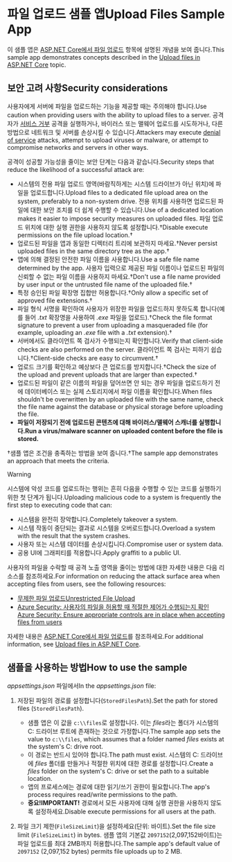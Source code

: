 # <a name="upload-files-sample-app"></a><span data-ttu-id="8a56a-101">파일 업로드 샘플 앱</span><span class="sxs-lookup"><span data-stu-id="8a56a-101">Upload Files Sample App</span></span>

<span data-ttu-id="8a56a-102">이 샘플 앱은 [ASP.NET Core에서 파일 업로드](https://docs.microsoft.com/aspnet/core/mvc/models/file-uploads) 항목에 설명된 개념을 보여 줍니다.</span><span class="sxs-lookup"><span data-stu-id="8a56a-102">This sample app demonstrates concepts described in the [Upload files in ASP.NET Core](https://docs.microsoft.com/aspnet/core/mvc/models/file-uploads) topic.</span></span>

## <a name="security-considerations"></a><span data-ttu-id="8a56a-103">보안 고려 사항</span><span class="sxs-lookup"><span data-stu-id="8a56a-103">Security considerations</span></span>

<span data-ttu-id="8a56a-104">사용자에게 서버에 파일을 업로드하는 기능을 제공할 때는 주의해야 합니다.</span><span class="sxs-lookup"><span data-stu-id="8a56a-104">Use caution when providing users with the ability to upload files to a server.</span></span> <span data-ttu-id="8a56a-105">공격자가 [서비스 거부](/windows-hardware/drivers/ifs/denial-of-service) 공격을 실행하거나, 바이러스 또는 맬웨어 업로드를 시도하거나, 다른 방법으로 네트워크 및 서버를 손상시킬 수 있습니다.</span><span class="sxs-lookup"><span data-stu-id="8a56a-105">Attackers may execute [denial of service](/windows-hardware/drivers/ifs/denial-of-service) attacks, attempt to upload viruses or malware, or attempt to compromise networks and servers in other ways.</span></span>

<span data-ttu-id="8a56a-106">공격이 성공할 가능성을 줄이는 보안 단계는 다음과 같습니다.</span><span class="sxs-lookup"><span data-stu-id="8a56a-106">Security steps that reduce the likelihood of a successful attack are:</span></span>

* <span data-ttu-id="8a56a-107">시스템의 전용 파일 업로드 영역(바람직하게는 시스템 드라이브가 아닌 위치)에 파일을 업로드합니다.</span><span class="sxs-lookup"><span data-stu-id="8a56a-107">Upload files to a dedicated file upload area on the system, preferably to a non-system drive.</span></span> <span data-ttu-id="8a56a-108">전용 위치를 사용하면 업로드된 파일에 대한 보안 조치를 더 쉽게 수행할 수 있습니다.</span><span class="sxs-lookup"><span data-stu-id="8a56a-108">Use of a dedicated location makes it easier to impose security measures on uploaded files.</span></span> <span data-ttu-id="8a56a-109">파일 업로드 위치에 대한 실행 권한을 사용하지 않도록 설정합니다.&dagger;</span><span class="sxs-lookup"><span data-stu-id="8a56a-109">Disable execute permissions on the file upload location.&dagger;</span></span>
* <span data-ttu-id="8a56a-110">업로드된 파일을 앱과 동일한 디렉터리 트리에 보관하지 마세요.&dagger;</span><span class="sxs-lookup"><span data-stu-id="8a56a-110">Never persist uploaded files in the same directory tree as the app.&dagger;</span></span>
* <span data-ttu-id="8a56a-111">앱에 의해 결정된 안전한 파일 이름을 사용합니다.</span><span class="sxs-lookup"><span data-stu-id="8a56a-111">Use a safe file name determined by the app.</span></span> <span data-ttu-id="8a56a-112">사용자 입력으로 제공된 파일 이름이나 업로드된 파일의 신뢰할 수 없는 파일 이름을 사용하지 마세요.&dagger;</span><span class="sxs-lookup"><span data-stu-id="8a56a-112">Don't use a file name provided by user input or the untrusted file name of the uploaded file.&dagger;</span></span>
* <span data-ttu-id="8a56a-113">특정 승인된 파일 확장명 집합만 허용합니다.&dagger;</span><span class="sxs-lookup"><span data-stu-id="8a56a-113">Only allow a specific set of approved file extensions.&dagger;</span></span>
* <span data-ttu-id="8a56a-114">파일 형식 서명을 확인하여 사용자가 위장한 파일을 업로드하지 못하도록 합니다(예를 들어 *.txt* 확장명을 사용하여 *.exe* 파일을 업로드).&dagger;</span><span class="sxs-lookup"><span data-stu-id="8a56a-114">Check the file format signature to prevent a user from uploading a masqueraded file (for example, uploading an *.exe* file with a *.txt* extension).&dagger;</span></span>
* <span data-ttu-id="8a56a-115">서버에서도 클라이언트 쪽 검사가 수행되는지 확인합니다.</span><span class="sxs-lookup"><span data-stu-id="8a56a-115">Verify that client-side checks are also performed on the server.</span></span> <span data-ttu-id="8a56a-116">클라이언트 쪽 검사는 피하기 쉽습니다.&dagger;</span><span class="sxs-lookup"><span data-stu-id="8a56a-116">Client-side checks are easy to circumvent.&dagger;</span></span>
* <span data-ttu-id="8a56a-117">업로드 크기를 확인하고 예상보다 큰 업로드를 방지합니다.&dagger;</span><span class="sxs-lookup"><span data-stu-id="8a56a-117">Check the size of the upload and prevent uploads that are larger than expected.&dagger;</span></span>
* <span data-ttu-id="8a56a-118">업로드된 파일이 같은 이름의 파일을 덮어쓰면 안 되는 경우 파일을 업로드하기 전에 데이터베이스 또는 실제 스토리지에서 파일 이름을 확인합니다.</span><span class="sxs-lookup"><span data-stu-id="8a56a-118">When files shouldn't be overwritten by an uploaded file with the same name, check the file name against the database or physical storage before uploading the file.</span></span>
* <span data-ttu-id="8a56a-119">**파일이 저장되기 전에 업로드된 콘텐츠에 대해 바이러스/맬웨어 스캐너를 실행합니다.**</span><span class="sxs-lookup"><span data-stu-id="8a56a-119">**Run a virus/malware scanner on uploaded content before the file is stored.**</span></span>

<span data-ttu-id="8a56a-120">&dagger;샘플 앱은 조건을 충족하는 방법을 보여 줍니다.</span><span class="sxs-lookup"><span data-stu-id="8a56a-120">&dagger;The sample app demonstrates an approach that meets the criteria.</span></span>

> [!WARNING]
> <span data-ttu-id="8a56a-121">시스템에 악성 코드를 업로드하는 행위는 흔히 다음을 수행할 수 있는 코드를 실행하기 위한 첫 단계가 됩니다.</span><span class="sxs-lookup"><span data-stu-id="8a56a-121">Uploading malicious code to a system is frequently the first step to executing code that can:</span></span>
>
> * <span data-ttu-id="8a56a-122">시스템을 완전히 장악합니다.</span><span class="sxs-lookup"><span data-stu-id="8a56a-122">Completely takeover a system.</span></span>
> * <span data-ttu-id="8a56a-123">시스템 작동이 중단되는 결과로 시스템을 오버로드합니다.</span><span class="sxs-lookup"><span data-stu-id="8a56a-123">Overload a system with the result that the system crashes.</span></span>
> * <span data-ttu-id="8a56a-124">사용자 또는 시스템 데이터를 손상시킵니다.</span><span class="sxs-lookup"><span data-stu-id="8a56a-124">Compromise user or system data.</span></span>
> * <span data-ttu-id="8a56a-125">공용 UI에 그래피티를 적용합니다.</span><span class="sxs-lookup"><span data-stu-id="8a56a-125">Apply graffiti to a public UI.</span></span>
>
> <span data-ttu-id="8a56a-126">사용자의 파일을 수락할 때 공격 노출 영역을 줄이는 방법에 대한 자세한 내용은 다음 리소스를 참조하세요.</span><span class="sxs-lookup"><span data-stu-id="8a56a-126">For information on reducing the attack surface area when accepting files from users, see the following resources:</span></span>
>
> * [<span data-ttu-id="8a56a-127">무제한 파일 업로드</span><span class="sxs-lookup"><span data-stu-id="8a56a-127">Unrestricted File Upload</span></span>](https://www.owasp.org/index.php/Unrestricted_File_Upload)
> * [<span data-ttu-id="8a56a-128">Azure Security: 사용자의 파일을 허용할 때 적절한 제어가 수행되는지 확인</span><span class="sxs-lookup"><span data-stu-id="8a56a-128">Azure Security: Ensure appropriate controls are in place when accepting files from users</span></span>](/azure/security/azure-security-threat-modeling-tool-input-validation#controls-users)

<span data-ttu-id="8a56a-129">자세한 내용은 [ASP.NET Core에서 파일 업로드](https://docs.microsoft.com/aspnet/core/mvc/models/file-uploads)를 참조하세요.</span><span class="sxs-lookup"><span data-stu-id="8a56a-129">For additional information, see [Upload files in ASP.NET Core](https://docs.microsoft.com/aspnet/core/mvc/models/file-uploads).</span></span>

## <a name="how-to-use-the-sample"></a><span data-ttu-id="8a56a-130">샘플을 사용하는 방법</span><span class="sxs-lookup"><span data-stu-id="8a56a-130">How to use the sample</span></span>

<span data-ttu-id="8a56a-131">*appsettings.json* 파일에서</span><span class="sxs-lookup"><span data-stu-id="8a56a-131">In the *appsettings.json* file:</span></span>

1. <span data-ttu-id="8a56a-132">저장된 파일의 경로를 설정합니다(`StoredFilesPath`).</span><span class="sxs-lookup"><span data-stu-id="8a56a-132">Set the path for stored files (`StoredFilesPath`).</span></span>

   * <span data-ttu-id="8a56a-133">샘플 앱은 이 값을 `c:\\files`로 설정합니다. 이는 *files*라는 폴더가 시스템의 C: 드라이브 루트에 존재하는 것으로 가정합니다.</span><span class="sxs-lookup"><span data-stu-id="8a56a-133">The sample app sets the value to `c:\\files`, which assumes that a folder named *files* exists at the system's C: drive root.</span></span>
   * <span data-ttu-id="8a56a-134">이 경로는 반드시 있어야 합니다.</span><span class="sxs-lookup"><span data-stu-id="8a56a-134">The path must exist.</span></span> <span data-ttu-id="8a56a-135">시스템의 C: 드라이브에 *files* 폴더를 만들거나 적절한 위치에 대한 경로를 설정합니다.</span><span class="sxs-lookup"><span data-stu-id="8a56a-135">Create a *files* folder on the system's C: drive or set the path to a suitable location.</span></span>
   * <span data-ttu-id="8a56a-136">앱의 프로세스에는 경로에 대한 읽기/쓰기 권한이 필요합니다.</span><span class="sxs-lookup"><span data-stu-id="8a56a-136">The app's process requires read/write permissions to the path.</span></span>
   * <span data-ttu-id="8a56a-137">**중요!**</span><span class="sxs-lookup"><span data-stu-id="8a56a-137">**IMPORTANT!**</span></span> <span data-ttu-id="8a56a-138">경로에서 모든 사용자에 대해 실행 권한을 사용하지 않도록 설정하세요.</span><span class="sxs-lookup"><span data-stu-id="8a56a-138">Disable execute permissions for all users at the path.</span></span>

1. <span data-ttu-id="8a56a-139">파일 크기 제한(`FileSizeLimit`)을 설정하세요(단위: 바이트).</span><span class="sxs-lookup"><span data-stu-id="8a56a-139">Set the file size limit (`FileSizeLimit`) in bytes.</span></span> <span data-ttu-id="8a56a-140">샘플 앱의 기본값 `2097152`(2,097,152바이트)는 파일 업로드를 최대 2MB까지 허용합니다.</span><span class="sxs-lookup"><span data-stu-id="8a56a-140">The sample app's default value of `2097152` (2,097,152 bytes) permits file uploads up to 2 MB.</span></span>
